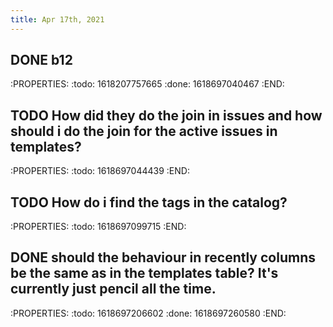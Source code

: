 ```yaml
---
title: Apr 17th, 2021
---
```


## DONE b12
:PROPERTIES:
:todo: 1618207757665
:done: 1618697040467
:END:
## TODO How did they do the join in issues and how should i do the join for the active issues in templates?
:PROPERTIES:
:todo: 1618697044439
:END:
## TODO How do i find the tags in the catalog?
:PROPERTIES:
:todo: 1618697099715
:END:
## DONE should the behaviour in recently columns be the same as in the templates table? It's currently just pencil all the time.
:PROPERTIES:
:todo: 1618697206602
:done: 1618697260580
:END:
